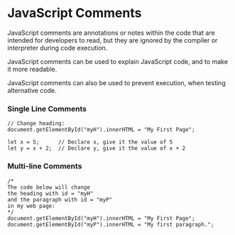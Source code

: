 # JavaScript Comments

JavaScript comments are annotations or notes within the code that are intended for developers to read, but they are ignored by the compiler or interpreter during code execution.

JavaScript comments can be used to explain JavaScript code, and to make it more readable.

JavaScript comments can also be used to prevent execution, when testing alternative code.

### Single Line Comments

```JS
// Change heading:
document.getElementById("myH").innerHTML = "My First Page";

let x = 5;      // Declare x, give it the value of 5
let y = x + 2;  // Declare y, give it the value of x + 2
```

### Multi-line Comments

```JS
/*
The code below will change
the heading with id = "myH"
and the paragraph with id = "myP"
in my web page:
*/
document.getElementById("myH").innerHTML = "My First Page";
document.getElementById("myP").innerHTML = "My first paragraph.";
```
